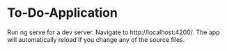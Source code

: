 # To-Do-Application


Run ng serve for a dev server. Navigate to http://localhost:4200/. The app will automatically reload if you change any of the source files.
